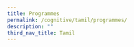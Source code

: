 ```yaml
---
title: Programmes
permalink: /cognitive/tamil/programmes/
description: ""
third_nav_title: Tamil
---
```

